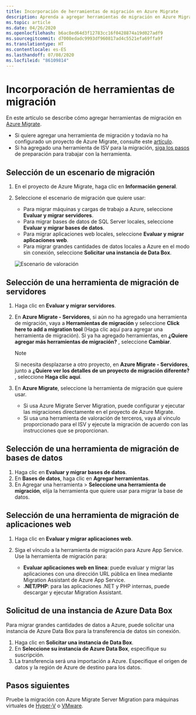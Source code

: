 ```yaml
---
title: Incorporación de herramientas de migración en Azure Migrate
description: Aprenda a agregar herramientas de migración en Azure Migrate.
ms.topic: article
ms.date: 04/26/2020
ms.openlocfilehash: b6ac8ed64d3f12783cc16f0428874a19d027adf9
ms.sourcegitcommit: d7008edadc9993df960817ad4c5521efa69ffa9f
ms.translationtype: HT
ms.contentlocale: es-ES
ms.lasthandoff: 07/08/2020
ms.locfileid: "86109814"
---
```

# <a name="add-migration-tools"></a>Incorporación de herramientas de migración

En este artículo se describe cómo agregar herramientas de migración en [Azure Migrate](./migrate-services-overview.md).

- Si quiere agregar una herramienta de migración y todavía no ha configurado un proyecto de Azure Migrate, consulte este [artículo](how-to-add-tool-first-time.md).
- Si ha agregado una herramienta de ISV para la migración, [siga los pasos](prepare-isv-movere.md) de preparación para trabajar con la herramienta.

## <a name="select-a-migration-scenario"></a>Selección de un escenario de migración

1. En el proyecto de Azure Migrate, haga clic en **Información general**.
2. Seleccione el escenario de migración que quiere usar:

    - Para migrar máquinas y cargas de trabajo a Azure, seleccione **Evaluar y migrar servidores**.
    - Para migrar bases de datos de SQL Server locales, seleccione **Evaluar y migrar bases de datos**.
    - Para migrar aplicaciones web locales, seleccione **Evaluar y migrar aplicaciones web**.
    - Para migrar grandes cantidades de datos locales a Azure en el modo sin conexión, seleccione **Solicitar una instancia de Data Box**.

    ![Escenario de valoración](./media/how-to-migrate/assess-scenario.png)

## <a name="select-a-server-migration-tool"></a>Selección de una herramienta de migración de servidores

1. Haga clic en **Evaluar y migrar servidores**.
2. En **Azure Migrate - Servidores**, si aún no ha agregado una herramienta de migración, vaya a **Herramientas de migración** y seleccione **Click here to add a migration tool** (Haga clic aquí para agregar una herramienta de migración). Si ya ha agregado herramientas, en **¿Quiere agregar más herramientas de migración?** , seleccione **Cambiar**.

    > [!NOTE]
    > Si necesita desplazarse a otro proyecto, en **Azure Migrate - Servidores**, junto a **¿Quiere ver los detalles de un proyecto de migración diferente?** , seleccione **Haga clic aquí**.

3. En **Azure Migrate**, seleccione la herramienta de migración que quiere usar.
    - Si usa Azure Migrate Server Migration, puede configurar y ejecutar las migraciones directamente en el proyecto de Azure Migrate.
    - Si usa una herramienta de valoración de terceros, vaya al vínculo proporcionado para el ISV y ejecute la migración de acuerdo con las instrucciones que se proporcionan.

## <a name="select-a-database-migration-tool"></a>Selección de una herramienta de migración de bases de datos

1. Haga clic en **Evaluar y migrar bases de datos**.
2. En **Bases de datos**, haga clic en **Agregar herramientas**.
3. En Agregar una herramienta > **Seleccione una herramienta de migración**, elija la herramienta que quiere usar para migrar la base de datos.

## <a name="select-a-web-app-migration-tool"></a>Selección de una herramienta de migración de aplicaciones web

1. Haga clic en **Evaluar y migrar aplicaciones web**.
2. Siga el vínculo a la herramienta de migración para Azure App Service. Use la herramienta de migración para:

    - **Evaluar aplicaciones web en línea**: puede evaluar y migrar las aplicaciones con una dirección URL pública en línea mediante Migration Assistant de Azure App Service.
    - **.NET/PHP**: para las aplicaciones .NET y PHP internas, puede descargar y ejecutar Migration Assistant.

## <a name="order-an-azure-data-box"></a>Solicitud de una instancia de Azure Data Box

Para migrar grandes cantidades de datos a Azure, puede solicitar una instancia de Azure Data Box para la transferencia de datos sin conexión.

1. Haga clic en **Solicitar una instancia de Data Box**.
2. En **Seleccione su instancia de Azure Data Box**, especifique su suscripción. 
3. La transferencia será una importación a Azure. Especifique el origen de datos y la región de Azure de destino para los datos.

## <a name="next-steps"></a>Pasos siguientes

Pruebe la migración con Azure Migrate Server Migration para máquinas virtuales de [Hyper-V](tutorial-migrate-hyper-v.md) o [VMware](tutorial-migrate-vmware.md).
